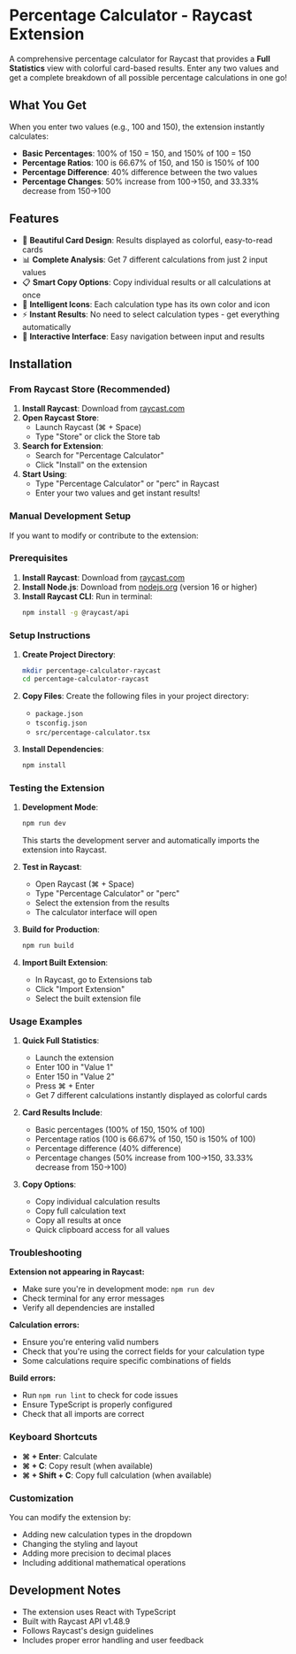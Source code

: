 # Percentage Calculator - Raycast Extension

A comprehensive percentage calculator for Raycast that provides a **Full Statistics** view with colorful card-based results. Enter any two values and get a complete breakdown of all possible percentage calculations in one go!

## What You Get

When you enter two values (e.g., 100 and 150), the extension instantly calculates:

- **Basic Percentages**: 100% of 150 = 150, and 150% of 100 = 150
- **Percentage Ratios**: 100 is 66.67% of 150, and 150 is 150% of 100  
- **Percentage Difference**: 40% difference between the two values
- **Percentage Changes**: 50% increase from 100→150, and 33.33% decrease from 150→100

## Features

- 🎨 **Beautiful Card Design**: Results displayed as colorful, easy-to-read cards
- 📊 **Complete Analysis**: Get 7 different calculations from just 2 input values
- 📋 **Smart Copy Options**: Copy individual results or all calculations at once
- 🎯 **Intelligent Icons**: Each calculation type has its own color and icon
- ⚡ **Instant Results**: No need to select calculation types - get everything automatically
- 🔄 **Interactive Interface**: Easy navigation between input and results

## Installation

### From Raycast Store (Recommended)

1. **Install Raycast**: Download from [raycast.com](https://raycast.com)
2. **Open Raycast Store**: 
   - Launch Raycast (⌘ + Space)
   - Type "Store" or click the Store tab
3. **Search for Extension**:
   - Search for "Percentage Calculator"
   - Click "Install" on the extension
4. **Start Using**: 
   - Type "Percentage Calculator" or "perc" in Raycast
   - Enter your two values and get instant results!

### Manual Development Setup

If you want to modify or contribute to the extension:

### Prerequisites

1. **Install Raycast**: Download from [raycast.com](https://raycast.com)
2. **Install Node.js**: Download from [nodejs.org](https://nodejs.org) (version 16 or higher)
3. **Install Raycast CLI**: Run in terminal:
   ```bash
   npm install -g @raycast/api
   ```

### Setup Instructions

1. **Create Project Directory**:
   ```bash
   mkdir percentage-calculator-raycast
   cd percentage-calculator-raycast
   ```

2. **Copy Files**: Create the following files in your project directory:
   - `package.json`
   - `tsconfig.json` 
   - `src/percentage-calculator.tsx`

3. **Install Dependencies**:
   ```bash
   npm install
   ```

### Testing the Extension

1. **Development Mode**:
   ```bash
   npm run dev
   ```
   This starts the development server and automatically imports the extension into Raycast.

2. **Test in Raycast**:
   - Open Raycast (⌘ + Space)
   - Type "Percentage Calculator" or "perc"
   - Select the extension from the results
   - The calculator interface will open

3. **Build for Production**:
   ```bash
   npm run build
   ```

4. **Import Built Extension**:
   - In Raycast, go to Extensions tab
   - Click "Import Extension"
   - Select the built extension file

### Usage Examples

1. **Quick Full Statistics**:
   - Launch the extension
   - Enter 100 in "Value 1"
   - Enter 150 in "Value 2"
   - Press ⌘ + Enter
   - Get 7 different calculations instantly displayed as colorful cards

2. **Card Results Include**:
   - Basic percentages (100% of 150, 150% of 100)
   - Percentage ratios (100 is 66.67% of 150, 150 is 150% of 100)
   - Percentage difference (40% difference)
   - Percentage changes (50% increase from 100→150, 33.33% decrease from 150→100)

3. **Copy Options**:
   - Copy individual calculation results
   - Copy full calculation text
   - Copy all results at once
   - Quick clipboard access for all values

### Troubleshooting

**Extension not appearing in Raycast:**
- Make sure you're in development mode: `npm run dev`
- Check terminal for any error messages
- Verify all dependencies are installed

**Calculation errors:**
- Ensure you're entering valid numbers
- Check that you're using the correct fields for your calculation type
- Some calculations require specific combinations of fields

**Build errors:**
- Run `npm run lint` to check for code issues
- Ensure TypeScript is properly configured
- Check that all imports are correct

### Keyboard Shortcuts

- **⌘ + Enter**: Calculate
- **⌘ + C**: Copy result (when available)
- **⌘ + Shift + C**: Copy full calculation (when available)

### Customization

You can modify the extension by:
- Adding new calculation types in the dropdown
- Changing the styling and layout
- Adding more precision to decimal places
- Including additional mathematical operations

## Development Notes

- The extension uses React with TypeScript
- Built with Raycast API v1.48.9
- Follows Raycast's design guidelines
- Includes proper error handling and user feedback